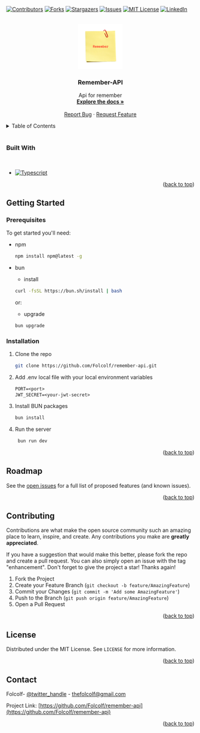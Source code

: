 <div id="top"></div>
<!--
*** Thanks for checking out the Best-README-Template. If you have a suggestion
*** that would make this better, please fork the repo and create a pull request
*** or simply open an issue with the tag "enhancement".
*** Don't forget to give the project a star!
*** Thanks again! Now go create something AMAZING! :D
-->

<!-- PROJECT SHIELDS -->
<!--
*** I'm using markdown "reference style" links for readability.
*** Reference links are enclosed in brackets [ ] instead of parentheses ( ).
*** See the bottom of this document for the declaration of the reference variables
*** for contributors-url, forks-url, etc. This is an optional, concise syntax you may use.
*** https://www.markdownguide.org/basic-syntax/#reference-style-links
-->

[![Contributors][contributors-shield]][contributors-url]
[![Forks][forks-shield]][forks-url]
[![Stargazers][stars-shield]][stars-url]
[![Issues][issues-shield]][issues-url]
[![MIT License][license-shield]][license-url]
[![LinkedIn][linkedin-shield]][linkedin-url]

<!-- PROJECT LOGO -->
<br />
<div align="center">
  <a href="https://github.com/Folcolf/remember-api">
    <img src="assets/note.png" alt="Logo" width="120" height="120">
  </a>

<h3 align="center">Remember-API</h3>

  <p align="center">
    Api for remember
    <br />
    <a href="https://github.com/Folcolf/remember-api"><strong>Explore the docs »</strong></a>
    <br />
    <br />
    <a href="https://github.com/Folcolf/remember-api/issues">Report Bug</a>
    ·
    <a href="https://github.com/Folcolf/remember-api/issues">Request Feature</a>
  </p>
</div>

<!-- TABLE OF CONTENTS -->
<details>
  <summary>Table of Contents</summary>
  <ol>
    <li><a href="#built-with">Built With</a></li>
    <li>
      <a href="#getting-started">Getting Started</a>
      <ul>
        <li><a href="#prerequisites">Prerequisites</a></li>
        <li><a href="#installation">Installation</a></li>
      </ul>
    </li>
    <li><a href="#roadmap">Roadmap</a></li>
    <li><a href="#contributing">Contributing</a></li>
    <li><a href="#license">License</a></li>
    <li><a href="#contact">Contact</a></li>
  </ol>
</details>

<br />

### Built With

<br />

- [![Typescript][typescript-shield]][typescript-url]

<p align="right">(<a href="#top">back to top</a>)</p>

<!-- GETTING STARTED -->

## Getting Started

### Prerequisites

To get started you'll need:

- npm

  ```sh
  npm install npm@latest -g
  ```

- bun

  - install

  ```sh
  curl -fsSL https://bun.sh/install | bash
  ```

  or:

  - upgrade

  ```sh
  bun upgrade
  ```

### Installation

1. Clone the repo
   ```sh
   git clone https://github.com/Folcolf/remember-api.git
   ```
1. Add .env local file with your local environment variables
   ```env
   PORT=<port>
   JWT_SECRET=<your-jwt-secret>
   ```
1. Install BUN packages
   ```sh
   bun install
   ```
1. Run the server
   ```sh
    bun run dev
   ```

<p align="right">(<a href="#top">back to top</a>)</p>

<!-- ROADMAP -->

## Roadmap

See the [open issues](https://github.com/Folcolf/remember-api/issues) for a full list of proposed features (and known issues).

<p align="right">(<a href="#top">back to top</a>)</p>

<!-- CONTRIBUTING -->

## Contributing

Contributions are what make the open source community such an amazing place to learn, inspire, and create. Any contributions you make are **greatly appreciated**.

If you have a suggestion that would make this better, please fork the repo and create a pull request. You can also simply open an issue with the tag "enhancement".
Don't forget to give the project a star! Thanks again!

1. Fork the Project
2. Create your Feature Branch (`git checkout -b feature/AmazingFeature`)
3. Commit your Changes (`git commit -m 'Add some AmazingFeature'`)
4. Push to the Branch (`git push origin feature/AmazingFeature`)
5. Open a Pull Request

<p align="right">(<a href="#top">back to top</a>)</p>

<!-- LICENSE -->

## License

Distributed under the MIT License. See `LICENSE` for more information.

<p align="right">(<a href="#top">back to top</a>)</p>

<!-- CONTACT -->

## Contact

Folcolf- [@twitter_handle](https://twitter.com/FolcolfGaming) - thefolcolf@gmail.com

Project Link: [https://github.com/Folcolf/remember-api](https://github.com/Folcolf/remember-api)

<p align="right">(<a href="#top">back to top</a>)</p>

<!-- MARKDOWN LINKS & IMAGES -->
<!-- https://www.markdownguide.org/basic-syntax/#reference-style-links -->

[contributors-shield]: https://img.shields.io/github/contributors/Folcolf/remember-api.svg?style=for-the-badge
[contributors-url]: https://github.com/Folcolf/remember-api/graphs/contributors
[forks-shield]: https://img.shields.io/github/forks/Folcolf/remember-api.svg?style=for-the-badge
[forks-url]: https://github.com/Folcolf/remember-api/network/members
[stars-shield]: https://img.shields.io/github/stars/Folcolf/remember-api.svg?style=for-the-badge
[stars-url]: https://github.com/Folcolf/remember-api/stargazers
[issues-shield]: https://img.shields.io/github/issues/Folcolf/remember-api.svg?style=for-the-badge
[issues-url]: https://github.com/Folcolf/remember-api/issues
[license-shield]: https://img.shields.io/github/license/Folcolf/remember-api.svg?style=for-the-badge
[license-url]: https://github.com/Folcolf/remember-api/blob/master/LICENSE
[linkedin-shield]: https://img.shields.io/badge/-LinkedIn-black.svg?style=for-the-badge&logo=linkedin&colorB=555
[linkedin-url]: https://linkedin.com/in/linkedin_username
[typescript-url]: https://www.typescriptlang.org/
[typescript-shield]: https://img.shields.io/badge/-Typescript-black.svg?style=for-the-badge&logo=typescript&colorB=555
